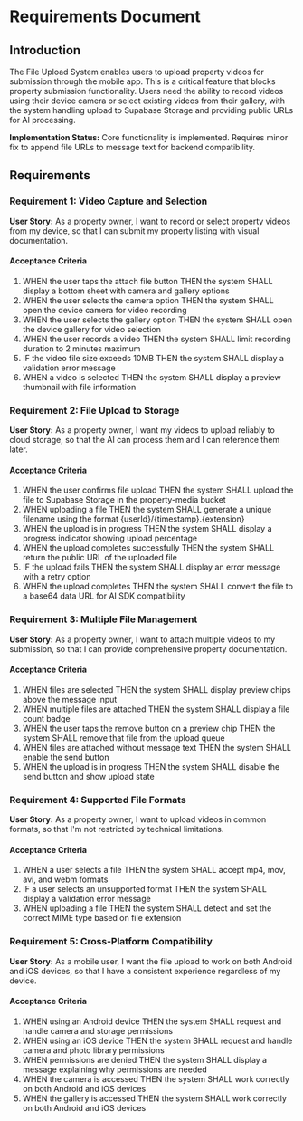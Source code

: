 # Requirements Document

## Introduction

The File Upload System enables users to upload property videos for submission through the mobile app. This is a critical feature that blocks property submission functionality. Users need the ability to record videos using their device camera or select existing videos from their gallery, with the system handling upload to Supabase Storage and providing public URLs for AI processing.

**Implementation Status:** Core functionality is implemented. Requires minor fix to append file URLs to message text for backend compatibility.

## Requirements

### Requirement 1: Video Capture and Selection

**User Story:** As a property owner, I want to record or select property videos from my device, so that I can submit my property listing with visual documentation.

#### Acceptance Criteria

1. WHEN the user taps the attach file button THEN the system SHALL display a bottom sheet with camera and gallery options
2. WHEN the user selects the camera option THEN the system SHALL open the device camera for video recording
3. WHEN the user selects the gallery option THEN the system SHALL open the device gallery for video selection
4. WHEN the user records a video THEN the system SHALL limit recording duration to 2 minutes maximum
5. IF the video file size exceeds 10MB THEN the system SHALL display a validation error message
6. WHEN a video is selected THEN the system SHALL display a preview thumbnail with file information

### Requirement 2: File Upload to Storage

**User Story:** As a property owner, I want my videos to upload reliably to cloud storage, so that the AI can process them and I can reference them later.

#### Acceptance Criteria

1. WHEN the user confirms file upload THEN the system SHALL upload the file to Supabase Storage in the property-media bucket
2. WHEN uploading a file THEN the system SHALL generate a unique filename using the format {userId}/{timestamp}.{extension}
3. WHEN the upload is in progress THEN the system SHALL display a progress indicator showing upload percentage
4. WHEN the upload completes successfully THEN the system SHALL return the public URL of the uploaded file
5. IF the upload fails THEN the system SHALL display an error message with a retry option
6. WHEN the upload completes THEN the system SHALL convert the file to a base64 data URL for AI SDK compatibility

### Requirement 3: Multiple File Management

**User Story:** As a property owner, I want to attach multiple videos to my submission, so that I can provide comprehensive property documentation.

#### Acceptance Criteria

1. WHEN files are selected THEN the system SHALL display preview chips above the message input
2. WHEN multiple files are attached THEN the system SHALL display a file count badge
3. WHEN the user taps the remove button on a preview chip THEN the system SHALL remove that file from the upload queue
4. WHEN files are attached without message text THEN the system SHALL enable the send button
5. WHEN the upload is in progress THEN the system SHALL disable the send button and show upload state

### Requirement 4: Supported File Formats

**User Story:** As a property owner, I want to upload videos in common formats, so that I'm not restricted by technical limitations.

#### Acceptance Criteria

1. WHEN a user selects a file THEN the system SHALL accept mp4, mov, avi, and webm formats
2. IF a user selects an unsupported format THEN the system SHALL display a validation error message
3. WHEN uploading a file THEN the system SHALL detect and set the correct MIME type based on file extension

### Requirement 5: Cross-Platform Compatibility

**User Story:** As a mobile user, I want the file upload to work on both Android and iOS devices, so that I have a consistent experience regardless of my device.

#### Acceptance Criteria

1. WHEN using an Android device THEN the system SHALL request and handle camera and storage permissions
2. WHEN using an iOS device THEN the system SHALL request and handle camera and photo library permissions
3. WHEN permissions are denied THEN the system SHALL display a message explaining why permissions are needed
4. WHEN the camera is accessed THEN the system SHALL work correctly on both Android and iOS devices
5. WHEN the gallery is accessed THEN the system SHALL work correctly on both Android and iOS devices
